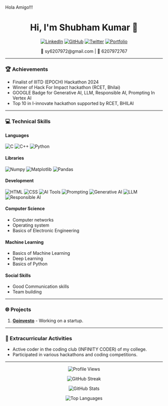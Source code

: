 Hola Amigo!!!
<h1 align="center">Hi, I'm Shubham Kumar 👋</h1>

<p align="center">
  <a href="https://www.linkedin.com/in/shubham-yadav-07199a24b/"><img src="https://img.shields.io/badge/LinkedIn-0A66C2?style=for-the-badge&logo=linkedin&logoColor=white" alt="LinkedIn"/></a>
  <a href="https://github.com/Shubham66020"><img src="https://img.shields.io/badge/GitHub-171515?style=for-the-badge&logo=github&logoColor=white" alt="GitHub"/></a>
  <a href="https://twitter.com/Shubham241424"><img src="https://img.shields.io/badge/Twitter-1DA1F2?style=for-the-badge&logo=twitter&logoColor=white" alt="Twitter"/></a>
  <a href="https://shubham66020.github.io/My_Website/"><img src="https://img.shields.io/badge/Portfolio-000000?style=for-the-badge&logo=vercel&logoColor=white" alt="Portfolio"/></a>
</p>

<p align="center">📧 sy6207972@gmail.com | 📱 6207972767</p>

---

### 🏆 Achievements
- Finalist of IIITD (EPOCH) Hackathon 2024
- Winner of Hack For Impact hackathon (RCET, Bhilai)
- GOOGLE Badge for Generative AI, LLM, Responsible AI, Prompting In Vertex AI
- Top 10 in I-innovate hackathon supported by RCET, BHILAI

---

### 💻 Technical Skills
#### Languages
![C](https://img.shields.io/badge/C-A8B9CC?style=for-the-badge&logo=c&logoColor=white)
![C++](https://img.shields.io/badge/C++-00599C?style=for-the-badge&logo=c%2B%2B&logoColor=white)
![Python](https://img.shields.io/badge/Python-3776AB?style=for-the-badge&logo=python&logoColor=white)

#### Libraries
![Numpy](https://img.shields.io/badge/Numpy-013243?style=for-the-badge&logo=numpy&logoColor=white)
![Matplotlib](https://img.shields.io/badge/Matplotlib-0176C1?style=for-the-badge&logo=matplotlib&logoColor=white)
![Pandas](https://img.shields.io/badge/Pandas-150458?style=for-the-badge&logo=pandas&logoColor=white)

#### Development
![HTML](https://img.shields.io/badge/HTML-E34F26?style=for-the-badge&logo=html5&logoColor=white)
![CSS](https://img.shields.io/badge/CSS-1572B6?style=for-the-badge&logo=css3&logoColor=white)
![AI Tools](https://img.shields.io/badge/AI_Tools-ffca28?style=for-the-badge)
![Prompting](https://img.shields.io/badge/Prompting-ffca28?style=for-the-badge)
![Generative AI](https://img.shields.io/badge/Generative_AI-ffca28?style=for-the-badge)
![LLM](https://img.shields.io/badge/LLM-ffca28?style=for-the-badge)
![Responsible AI](https://img.shields.io/badge/Responsible_AI-ffca28?style=for-the-badge)

#### Computer Science
- Computer networks
- Operating system
- Basics of Electronic Engineering

#### Machine Learning
- Basics of Machine Learning
- Deep Learning
- Basics of Python

#### Social Skills
- Good Communication skills
- Team building

---

### 🌐 Projects
1. **[Goinvesto](https://goinvesto.com/)** - Working on a startup.

---

### 🏅 Extracurricular Activities
- Active coder in the coding club (INFINITY CODER) of my college.
- Participated in various hackathons and coding competitions.

---

<p align="center">
  <img src="https://komarev.com/ghpvc/?username=Shubham66020&style=for-the-badge&color=blue" alt="Profile Views" />
</p>

<p align="center">
  <img src="https://github-readme-streak-stats.herokuapp.com/?user=Shubham66020&theme=blueberry" alt="GitHub Streak" />
</p>

<p align="center">
  <img src="https://github-readme-stats.vercel.app/api?username=Shubham66020&show_icons=true&theme=radical" alt="GitHub Stats" />
</p>

<p align="center">
  <img src="https://github-readme-stats.vercel.app/api/top-langs/?username=Shubham66020&layout=compact&theme=radical" alt="Top Languages" />
</p>

